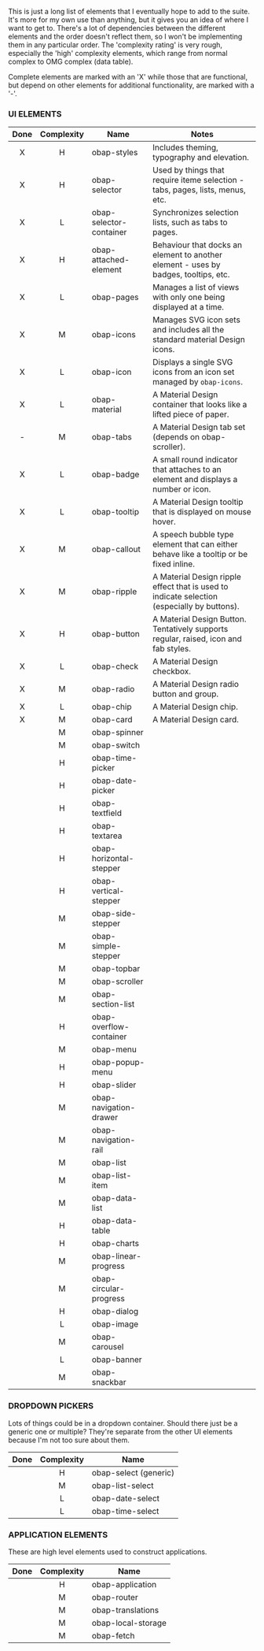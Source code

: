 This is just a long list of elements that I eventually hope to add to the suite. It's more for my own use than anything, but it gives you an idea of where I want to get to. There's a lot of dependencies between the different elements and the order doesn't reflect them, so I won't be implementing them in any particular order. The 'complexity rating' is very rough, especially the 'high' complexity elements, which range from normal complex to OMG complex (data table).

Complete elements are marked with an 'X' while those that are functional, but depend on other elements for additional functionality, are marked with a '-'.

### UI ELEMENTS
   
|Done|Complexity|Name                   |Notes                                                                                      |
|:--:|:--------:|-----------------------|-------------------------------------------------------------------------------------------|
|X   |H         |obap-styles            |Includes theming, typography and elevation.                                                |
|X   |H         |obap-selector          |Used by things that require iteme selection - tabs, pages, lists, menus, etc.              |
|X   |L         |obap-selector-container|Synchronizes selection lists, such as tabs to pages.                                       |
|X   |H         |obap-attached-element  |Behaviour that docks an element to another element - uses by badges, tooltips, etc.        |
|X   |L         |obap-pages             |Manages a list of views with only one being displayed at a time.                           |
|X   |M         |obap-icons             |Manages SVG icon sets and includes all the standard material Design icons.                 |
|X   |L         |obap-icon              |Displays a single SVG icons from an icon set managed by `obap-icons`.                      |
|X   |L         |obap-material          |A Material Design container that looks like a lifted piece of paper.                       |
|-   |M         |obap-tabs              |A Material Design tab set (depends on obap-scroller).                                      |
|X   |L         |obap-badge             |A small round indicator that attaches to an element and displays a number or icon.         |
|X   |L         |obap-tooltip           |A Material Design tooltip that is displayed on mouse hover.                                |
|X   |M         |obap-callout           |A speech bubble type element that can either behave like a tooltip or be fixed inline.     |
|X   |M         |obap-ripple            |A Material Design ripple effect that is used to indicate selection (especially by buttons).|
|X   |H         |obap-button            |A Material Design Button. Tentatively supports regular, raised, icon and fab styles.       |
|X   |L         |obap-check             |A Material Design checkbox.                                                                |
|X   |M         |obap-radio             |A Material Design radio button and group.                                                  |
|X   |L         |obap-chip              |A Material Design chip.                                                                    |
|X   |M         |obap-card              |A Material Design card.                                                                    |
|    |M         |obap-spinner           |
|    |M         |obap-switch            |
|    |H         |obap-time-picker       |
|    |H         |obap-date-picker       |
|    |H         |obap-textfield         |
|    |H         |obap-textarea          |
|    |H         |obap-horizontal-stepper|
|    |H         |obap-vertical-stepper  |
|    |M         |obap-side-stepper      |
|    |M         |obap-simple-stepper    |
|    |M         |obap-topbar            |
|    |M         |obap-scroller          |
|    |M         |obap-section-list      |
|    |H         |obap-overflow-container|
|    |M         |obap-menu              |
|    |H         |obap-popup-menu        |
|    |H         |obap-slider            |
|    |M         |obap-navigation-drawer |
|    |M         |obap-navigation-rail   |
|    |M         |obap-list              |
|    |M         |obap-list-item         |
|    |M         |obap-data-list         |
|    |H         |obap-data-table        |
|    |H         |obap-charts            |
|    |M         |obap-linear-progress   |
|    |M         |obap-circular-progress |
|    |H         |obap-dialog            |
|    |L         |obap-image             |
|    |M         |obap-carousel          |
|    |L         |obap-banner            |
|    |M         |obap-snackbar          |

### DROPDOWN PICKERS

Lots of things could be in a dropdown container. Should there just be a generic one or multiple? They're separate from the other UI elements because I'm not too sure about them.

|Done|Complexity|Name                 |
|:--:|:--------:|---------------------|
|    |H         |obap-select (generic)|
|    |M         |obap-list-select     |
|    |L         |obap-date-select     |
|    |L         |obap-time-select     |

### APPLICATION ELEMENTS

These are high level elements used to construct applications. 

|Done|Complexity|Name              |
|:--:|:--------:|------------------|
|    |H         |obap-application  |
|    |M         |obap-router       |
|    |M         |obap-translations |
|    |M         |obap-local-storage|
|    |M         |obap-fetch        |
